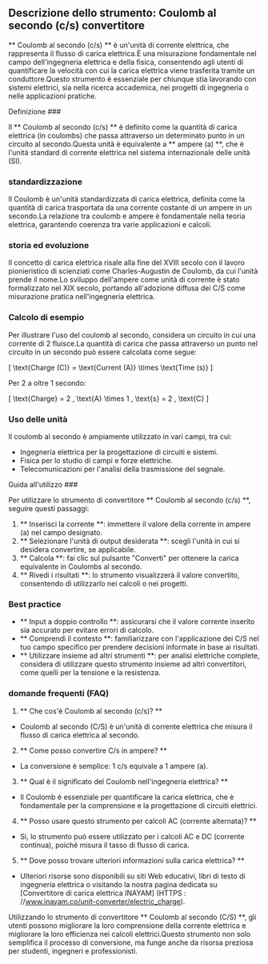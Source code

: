 ## Descrizione dello strumento: Coulomb al secondo (c/s) convertitore

** Coulomb al secondo (c/s) ** è un'unità di corrente elettrica, che rappresenta il flusso di carica elettrica.È una misurazione fondamentale nel campo dell'ingegneria elettrica e della fisica, consentendo agli utenti di quantificare la velocità con cui la carica elettrica viene trasferita tramite un conduttore.Questo strumento è essenziale per chiunque stia lavorando con sistemi elettrici, sia nella ricerca accademica, nei progetti di ingegneria o nelle applicazioni pratiche.

Definizione ###

Il ** Coulomb al secondo (c/s) ** è definito come la quantità di carica elettrica (in coulombs) che passa attraverso un determinato punto in un circuito al secondo.Questa unità è equivalente a ** ampere (a) **, che è l'unità standard di corrente elettrica nel sistema internazionale delle unità (SI).

### standardizzazione

Il Coulomb è un'unità standardizzata di carica elettrica, definita come la quantità di carica trasportata da una corrente costante di un ampere in un secondo.La relazione tra coulomb e ampere è fondamentale nella teoria elettrica, garantendo coerenza tra varie applicazioni e calcoli.

### storia ed evoluzione

Il concetto di carica elettrica risale alla fine del XVIII secolo con il lavoro pionieristico di scienziati come Charles-Augustin de Coulomb, da cui l'unità prende il nome.Lo sviluppo dell'ampere come unità di corrente è stato formalizzato nel XIX secolo, portando all'adozione diffusa dei C/S come misurazione pratica nell'ingegneria elettrica.

### Calcolo di esempio

Per illustrare l'uso del coulomb al secondo, considera un circuito in cui una corrente di 2 fluisce.La quantità di carica che passa attraverso un punto nel circuito in un secondo può essere calcolata come segue:

\[ \text{Charge (C)} = \text{Current (A)} \times \text{Time (s)} \]

Per 2 a oltre 1 secondo:

\[ \text{Charge} = 2 \, \text{A} \times 1 \, \text{s} = 2 \, \text{C} \]

### Uso delle unità

Il coulomb al secondo è ampiamente utilizzato in vari campi, tra cui:

- Ingegneria elettrica per la progettazione di circuiti e sistemi.
- Fisica per lo studio di campi e forze elettriche.
- Telecomunicazioni per l'analisi della trasmissione del segnale.

Guida all'utilizzo ###

Per utilizzare lo strumento di convertitore ** Coulomb al secondo (c/s) **, seguire questi passaggi:

1. ** Inserisci la corrente **: immettere il valore della corrente in ampere (a) nel campo designato.
2. ** Selezionare l'unità di output desiderata **: scegli l'unità in cui si desidera convertire, se applicabile.
3. ** Calcola **: fai clic sul pulsante "Converti" per ottenere la carica equivalente in Coulombs al secondo.
4. ** Rivedi i risultati **: lo strumento visualizzerà il valore convertito, consentendo di utilizzarlo nei calcoli o nei progetti.

### Best practice

- ** Input a doppio controllo **: assicurarsi che il valore corrente inserito sia accurato per evitare errori di calcolo.
- ** Comprendi il contesto **: familiarizzare con l'applicazione dei C/S nel tuo campo specifico per prendere decisioni informate in base ai risultati.
- ** Utilizzare insieme ad altri strumenti **: per analisi elettriche complete, considera di utilizzare questo strumento insieme ad altri convertitori, come quelli per la tensione e la resistenza.

### domande frequenti (FAQ)

1. ** Che cos'è Coulomb al secondo (c/s)? **
- Coulomb al secondo (C/S) è un'unità di corrente elettrica che misura il flusso di carica elettrica al secondo.

2. ** Come posso convertire C/s in ampere? **
- La conversione è semplice: 1 c/s equivale a 1 ampere (a).

3. ** Qual è il significato del Coulomb nell'ingegneria elettrica? **
- Il Coulomb è essenziale per quantificare la carica elettrica, che è fondamentale per la comprensione e la progettazione di circuiti elettrici.

4. ** Posso usare questo strumento per calcoli AC (corrente alternata)? **
- Sì, lo strumento può essere utilizzato per i calcoli AC e DC (corrente continua), poiché misura il tasso di flusso di carica.

5. ** Dove posso trovare ulteriori informazioni sulla carica elettrica? **
- Ulteriori risorse sono disponibili su siti Web educativi, libri di testo di ingegneria elettrica o visitando la nostra pagina dedicata su [Convertitore di carica elettrica INAYAM] (HTTPS : //www.inayam.co/unit-converter/electric_charge).

Utilizzando lo strumento di convertitore ** Coulomb al secondo (C/S) **, gli utenti possono migliorare la loro comprensione della corrente elettrica e migliorare la loro efficienza nei calcoli elettrici.Questo strumento non solo semplifica il processo di conversione, ma funge anche da risorsa preziosa per studenti, ingegneri e professionisti.